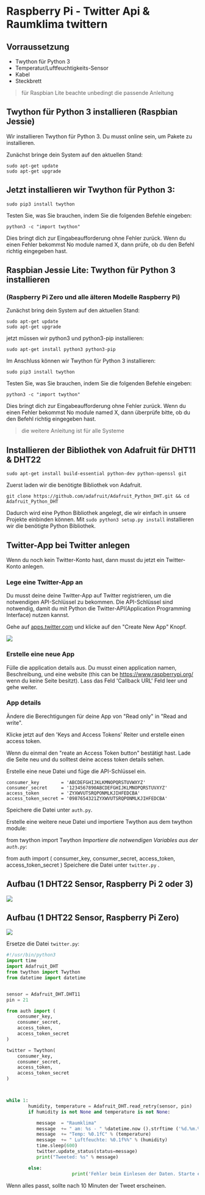 # Raspberry Pi - Twitter Api & Raumklima twittern

## Vorraussetzung

* Twython für Python 3
* Temperatur/Luftfeuchtigkeits-Sensor
* Kabel
* Steckbrett

> für Raspbian Lite beachte unbedingt die passende Anleitung

## Twython für Python 3 installieren (Raspbian Jessie)
Wir installieren Twython für Python 3.
Du musst online sein, um Pakete zu installieren.

Zunächst bringe dein System auf den aktuellen Stand:
```
sudo apt-get update
sudo apt-get upgrade
```
## Jetzt installieren wir Twython für Python 3:

`sudo pip3 install twython`

Testen Sie, was Sie brauchen, indem Sie die folgenden Befehle eingeben:

`python3 -c "import twython"`

Dies bringt dich zur Eingabeaufforderung ohne Fehler zurück. Wenn du einen Fehler bekommst No module named X, dann prüfe, ob du den Befehl richtig eingegeben hast.

## Raspbian Jessie Lite: Twython für Python 3 installieren
### (Raspberry Pi Zero und alle älteren Modelle Raspberry Pi)

Zunächst bring dein System auf den aktuellen Stand:

```
sudo apt-get update
sudo apt-get upgrade
```

jetzt müssen wir python3 und python3-pip installieren:

`sudo apt-get install python3 python3-pip`

Im Anschluss können wir Twython für Python 3 installieren:

`sudo pip3 install twython`

Testen Sie, was Sie brauchen, indem Sie die folgenden Befehle eingeben:

`python3 -c "import twython"`

Dies bringt dich zur Eingabeaufforderung ohne Fehler zurück. Wenn du einen Fehler bekommst No module named X, dann überprüfe bitte, ob du den Befehl richtig eingegeben hast.

> die weitere Anleitung ist für alle Systeme

## Installieren der Bibliothek von Adafruit für DHT11 & DHT22

`sudo apt-get install build-essential python-dev python-openssl git`

Zuerst laden wir die benötigte Bibliothek von Adafruit.

`git clone https://github.com/adafruit/Adafruit_Python_DHT.git && cd Adafruit_Python_DHT`

Dadurch wird eine Python Bibliothek angelegt, die wir einfach in unsere Projekte einbinden können.
Mit `sudo python3 setup.py install` installieren wir die benötigte Python Bibliothek.

## Twitter-App bei Twitter anlegen
Wenn du noch kein Twitter-Konto hast, dann musst du jetzt ein Twitter-Konto anlegen.

### Lege eine Twitter-App an

Du musst deine deine Twitter-App auf Twitter registrieren, um die notwendigen API-Schlüssel zu bekommen. Die API-Schlüssel sind notwendig, damit du mit Python die Twitter-API(Application Programming Interface) nutzen kannst.

Gehe auf [apps.twitter.com](https://apps.twitter.com) und klicke auf den "Create New App" Knopf.

![](images/create-button.png)

### Erstelle eine neue App

Fülle die application details aus. Du musst einen application namen, Beschreibung, und eine website (this can be https://www.raspberrypi.org/ wenn du keine Seite besitzt). Lass das Feld 'Callback URL' Feld leer und gehe weiter.

### App details

Ändere die Berechtigungen für deine App von "Read only" in "Read and write".

Klicke jetzt auf den 'Keys and Access Tokens' Reiter und erstelle einen access token.

Wenn du einmal den "reate an Access Token button" bestätigt hast. Lade die Seite neu und du solltest deine access token details sehen.

Erstelle eine neue Datei und füge die API-Schlüssel
ein.

```
consumer_key        = 'ABCDEFGHIJKLKMNOPQRSTUVWXYZ'
consumer_secret     = '1234567890ABCDEFGHIJKLMNOPQRSTUVXYZ'
access_token        = 'ZYXWVUTSRQPONMLKJIHFEDCBA'
access_token_secret = '0987654321ZYXWVUTSRQPONMLKJIHFEDCBA'
```

Speichere die Datei unter `auth.py`.

Erstelle eine weitere neue Datei und importiere Twython aus dem twython module:

from twython import Twython
_Importiere die notwendigen Variables aus der `auth.py`_:

from auth import (
    consumer_key,
    consumer_secret,
    access_token,
    access_token_secret
)
Speichere die Datei unter `twitter.py` .

## Aufbau (1 DHT22 Sensor, Raspberry Pi 2 oder 3)

![](images/dht22_raspberrypi_3_Steckplatine.png)

## Aufbau (1 DHT22 Sensor, Raspberry Pi Zero)

![](images/dht22_raspberrypi_zero_Steckplatine.png)

Ersetze die Datei `twitter.py`:
```python
#!/usr/bin/python3
import time
import Adafruit_DHT
from twython import Twython
from datetime import datetime


sensor = Adafruit_DHT.DHT11
pin = 21

from auth import (
    consumer_key,
    consumer_secret,
    access_token,
    access_token_secret
)

twitter = Twython(
    consumer_key,
    consumer_secret,
    access_token,
    access_token_secret
)



while 1:
        humidity, temperature = Adafruit_DHT.read_retry(sensor, pin)                   
        if humidity is not None and temperature is not None:

           message  = "Raumklima"
           message  += " am: %s - " %datetime.now ().strftime ('%d.%m.%Y um %H:%M Uhr')
           message  += "Temp: %0.1fC" % (temperature)
           message  += " Luftfeuchte: %0.1f%%" % (humidity)
           time.sleep(600)
           twitter.update_status(status=message)
           print("Tweeted: %s" % message)

        else:
                        print('Fehler beim Einlesen der Daten. Starte einen weiteren Versuch!')

```
Wenn alles passt, sollte nach 10 Minuten der Tweet erscheinen.

